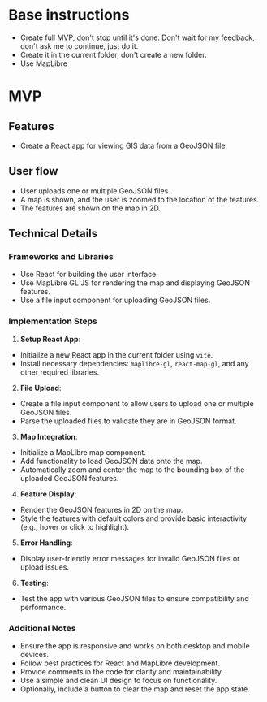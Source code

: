 # Base instructions

- Create full MVP, don't stop until it's done. Don't wait for my feedback, don't ask me to continue, just do it.
- Create it in the current folder, don't create a new folder.
- Use MapLibre

# MVP

## Features

- Create a React app for viewing GIS data from a GeoJSON file.

## User flow

- User uploads one or multiple GeoJSON files.
- A map is shown, and the user is zoomed to the location of the features.
- The features are shown on the map in 2D.

## Technical Details

### Frameworks and Libraries

- Use React for building the user interface.
- Use MapLibre GL JS for rendering the map and displaying GeoJSON features.
- Use a file input component for uploading GeoJSON files.

### Implementation Steps

1. **Setup React App**:

- Initialize a new React app in the current folder using `vite`.
- Install necessary dependencies: `maplibre-gl`, `react-map-gl`, and any other required libraries.

2. **File Upload**:

- Create a file input component to allow users to upload one or multiple GeoJSON files.
- Parse the uploaded files to validate they are in GeoJSON format.

3. **Map Integration**:

- Initialize a MapLibre map component.
- Add functionality to load GeoJSON data onto the map.
- Automatically zoom and center the map to the bounding box of the uploaded GeoJSON features.

4. **Feature Display**:

- Render the GeoJSON features in 2D on the map.
- Style the features with default colors and provide basic interactivity (e.g., hover or click to highlight).

5. **Error Handling**:

- Display user-friendly error messages for invalid GeoJSON files or upload issues.

6. **Testing**:

- Test the app with various GeoJSON files to ensure compatibility and performance.

### Additional Notes

- Ensure the app is responsive and works on both desktop and mobile devices.
- Follow best practices for React and MapLibre development.
- Provide comments in the code for clarity and maintainability.
- Use a simple and clean UI design to focus on functionality.
- Optionally, include a button to clear the map and reset the app state.
